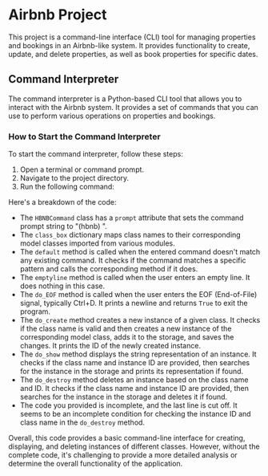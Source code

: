 # Airbnb Project

This project is a command-line interface (CLI) tool for managing properties and bookings in an Airbnb-like system. It provides functionality to create, update, and delete properties, as well as book properties for specific dates.

## Command Interpreter

The command interpreter is a Python-based CLI tool that allows you to interact with the Airbnb system. It provides a set of commands that you can use to perform various operations on properties and bookings.

### How to Start the Command Interpreter

To start the command interpreter, follow these steps:

1. Open a terminal or command prompt.
2. Navigate to the project directory.
3. Run the following command:


Here's a breakdown of the code:

- The `HBNBCommand` class has a `prompt` attribute that sets the command prompt string to "(hbnb) ".
- The `class_box` dictionary maps class names to their corresponding model classes imported from various modules.
- The `default` method is called when the entered command doesn't match any existing command. It checks if the command matches a specific pattern and calls the corresponding method if it does.
- The `emptyline` method is called when the user enters an empty line. It does nothing in this case.
- The `do_EOF` method is called when the user enters the EOF (End-of-File) signal, typically Ctrl+D. It prints a newline and returns `True` to exit the program.
- The `do_create` method creates a new instance of a given class. It checks if the class name is valid and then creates a new instance of the corresponding model class, adds it to the storage, and saves the changes. It prints the ID of the newly created instance.
- The `do_show` method displays the string representation of an instance. It checks if the class name and instance ID are provided, then searches for the instance in the storage and prints its representation if found.
- The `do_destroy` method deletes an instance based on the class name and ID. It checks if the class name and instance ID are provided, then searches for the instance in the storage and deletes it if found.
- The code you provided is incomplete, and the last line is cut off. It seems to be an incomplete condition for checking the instance ID and class name in the `do_destroy` method.

Overall, this code provides a basic command-line interface for creating, displaying, and deleting instances of different classes. However, without the complete code, it's challenging to provide a more detailed analysis or determine the overall functionality of the application.
